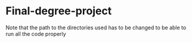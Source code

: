 # Final-degree-project

Note that the path to the directories used has to be changed to be able to run all the code properly
